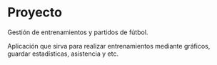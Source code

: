 Proyecto
========
Gestión de entrenamientos y partidos de fútbol.

Aplicación que sirva para realizar entrenamientos mediante gráficos, guardar estadísticas, asistencia y etc.
